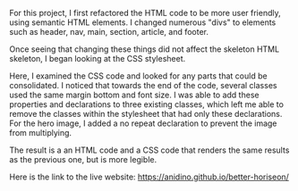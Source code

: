 For this project, I first refactored the HTML code to be more user friendly, using semantic HTML elements. I changed numerous "divs" to elements such as header, nav, main, section, article, and footer. 

Once seeing that changing these things did not affect the skeleton HTML skeleton, I began looking at the CSS stylesheet. 

Here, I examined the CSS code and looked for any parts that could be consolidated. I noticed that towards the end of the code, several classes used the same margin bottom and font size. I was able to add these properties and declarations to three existing classes, which left me able to remove the classes within the stylesheet that had only these declarations. For the hero image, I added a no repeat declaration to prevent the image from multiplying.  

The result is a an HTML code and a CSS code that renders the same results as the previous one, but is more legible.

Here is the link to the live website: https://anidino.github.io/better-horiseon/

